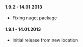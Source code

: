 #### 1.9.2 - 14.01.2013 
* Fixing nuget package

#### 1.9.1 - 14.01.2013 
* Initial release from new location
